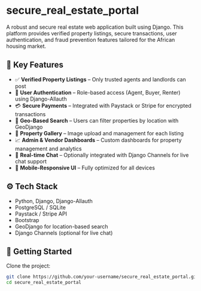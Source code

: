 # secure_real_estate_portal
A robust and secure real estate web application built using Django. This platform provides verified property listings, secure transactions, user authentication, and fraud prevention features tailored for the African housing market.

## 🔐 Key Features

- ✅ **Verified Property Listings** – Only trusted agents and landlords can post
- 🔐 **User Authentication** – Role-based access (Agent, Buyer, Renter) using Django-Allauth
- 💳 **Secure Payments** – Integrated with Paystack or Stripe for encrypted transactions
- 📍 **Geo-Based Search** – Users can filter properties by location with GeoDjango
- 📸 **Property Gallery** – Image upload and management for each listing
- 📈 **Admin & Vendor Dashboards** – Custom dashboards for property management and analytics
- 💬 **Real-time Chat** – Optionally integrated with Django Channels for live chat support
- 📱 **Mobile-Responsive UI** – Fully optimized for all devices

## ⚙️ Tech Stack

- Python, Django, Django-Allauth
- PostgreSQL / SQLite
- Paystack / Stripe API
- Bootstrap 
- GeoDjango for location-based search
- Django Channels (optional for live chat)

## 🚀 Getting Started

Clone the project:

```bash
git clone https://github.com/your-username/secure_real_estate_portal.git
cd secure_real_estate_portal

